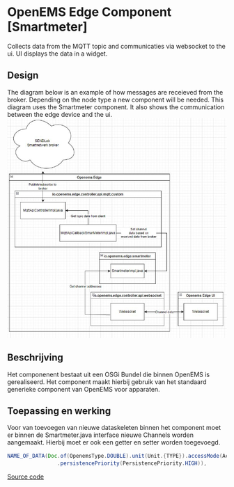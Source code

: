 # OpenEMS Edge Component [Smartmeter]

Collects data from the MQTT topic and communicaties via websocket to the ui.
UI displays the data in a widget.

## Design
The diagram below is an example of how messages are receieved from the broker. Depending on the node type a new component will be needed.
This diagram uses the Smartmeter component. It also shows the communication between the edge device and the ui.
![alt text](../io.openems.edge.controller.api.mqtt.custom/assets/Communication%20overview%20with%20smartmeter%20as%20example.JPG)

## Beschrijving

Het componenent bestaat uit een OSGi Bundel die binnen OpenEMS is gerealiseerd. Het component maakt hierbij gebruik van het standaard generieke component van OpenEMS voor apparaten.

## Toepassing en werking

Voor van toevoegen van nieuwe dataskeleten binnen het component moet er binnen de Smartmeter.java interface nieuwe Channels worden aangemaakt. Hierbij moet er ook een getter en setter worden toegevoegd.

```java
NAME_OF_DATA(Doc.of(OpenemsType.DOUBLE).unit(Unit.{TYPE}).accessMode(AccessMode.READ_WRITE)
				.persistencePriority(PersistencePriority.HIGH)),
```

[Source code](https://github.com/AvansETI/SENDLAB/tree/OpeEms/feature/merge/OpenEMS/io.openems.edge.smartmeter)
